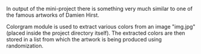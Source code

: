 In output of the mini-project there is something very much similar to one of the famous artworks of Damien Hirst.

Colorgram module is used to extract various colors from an image "img.jpg" (placed inside the project directory itself). The extracted  colors are then stored in a list from which the artwork is being produced using randomization.
